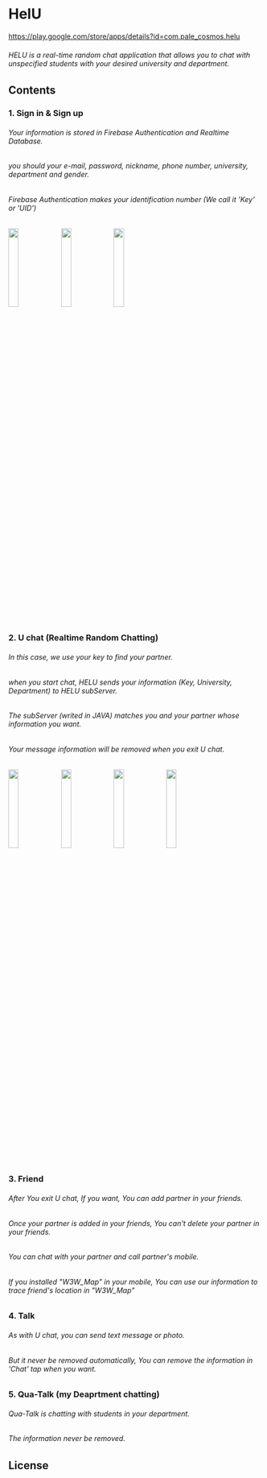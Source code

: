 # HelU
https://play.google.com/store/apps/details?id=com.pale_cosmos.helu

###### HELU is a real-time random chat application that allows you to chat with unspecified students with your desired university and department.

## Contents
### 1. Sign in & Sign up
###### Your information is stored in Firebase Authentication and Realtime Database.
###### you should your e-mail, password, nickname, phone number, university, department and gender.
###### Firebase Authentication makes your identification number (We call it 'Key' or 'UID')

<div>
  <img src="https://user-images.githubusercontent.com/43880597/59008198-a94cca80-8864-11e9-9034-b17d29590cb7.png" width="20%"></img>
   <img src="https://user-images.githubusercontent.com/43880597/59008201-abaf2480-8864-11e9-912e-2aabd5813e20.png" width="20%"></img>
    <img src="https://user-images.githubusercontent.com/43880597/59008204-ace05180-8864-11e9-921c-f3dc5278687f.png" width="20%"></img>
</div>

### 2. U chat (Realtime Random Chatting)
###### In this case, we use your key to find your partner.
###### when you start chat, HELU sends your information (Key, University, Department) to HELU subServer.
###### The subServer (writed in JAVA) matches you and your partner whose information you want.
###### Your message information will be removed when you exit U chat.

<div>
  <img src="https://user-images.githubusercontent.com/43880597/59008515-a1d9f100-8865-11e9-88d0-c2c5fe36bd07.png" width="20%"></img>
   <img src="https://user-images.githubusercontent.com/43880597/59008516-a2728780-8865-11e9-8cc1-7efafbfe70e1.png" width="20%"></img>
    <img src="https://user-images.githubusercontent.com/43880597/59008517-a2728780-8865-11e9-88fc-58b7ddc8b7b7.png" width="20%"></img>
    <img src="https://user-images.githubusercontent.com/43880597/59008513-a1d9f100-8865-11e9-8f17-efc2c48839b1.png" width="20%"></img>
</div>

### 3. Friend 
###### After You exit U chat, If you want, You can add partner in your friends.
###### Once your partner is added in your friends, You can't delete your partner in your friends.
###### You can chat with your partner and call partner's mobile.
###### If you installed "W3W_Map" in your mobile, You can use our information to trace friend's location in "W3W_Map"

### 4. Talk
###### As with U chat, you can send text message or photo.
###### But it never be removed automatically, You can remove the information in 'Chat' tap when you want.

### 5. Qua-Talk (my Deaprtment chatting)
###### Qua-Talk is chatting with students in your department.
###### The information never be removed.

## License


